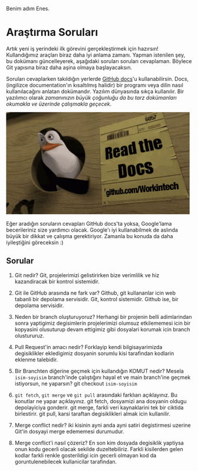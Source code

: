 Benim adım Enes.


# Araştırma Soruları

Artık yeni iş yerindeki ilk görevini gerçekleştirmek için hazırsın! Kullandığımız araçları biraz daha iyi anlama zamanı. Yapman istenilen şey, bu dokümanı güncelleyerek, aşağıdaki soruları soruları cevaplaman. Böylece Git yapısına biraz daha aşina olmaya başlayacaksın.

Soruları cevaplarken takıldığın yerlerde [GitHub docs](https://docs.github.com/en)'u kullanabilirsin. Docs, (ingilizce documentation'ın kısaltılmış halidir) bir programı veya dilin nasıl kullanılacağını anlatan dokümandır. Yazılım dünyasında sıkça kullanılır. Bir yazılımcı olarak _zamanınızın büyük çoğunluğu da bu tarz dokümanları okumakla ve üzerinde çalışmakla geçecek_.

![READ THE DOCS](https://github.com/Workintech/FSWeb-S1G1-Projesi-Web-Development-Projesi-icin-Git/blob/main/read-the-docs-wit.gif?raw=true)

Eğer aradığın soruların cevapları GitHub docs'ta yoksa, Google'lama becerileriniz size yardımcı olacak. Google'ı iyi kullanabilmek de aslında büyük bir dikkat ve çalışma gerektiriyor. Zamanla bu konuda da daha iyileştiğini göreceksin :)

## Sorular

1. Git nedir?
    Git, projelerimizi gelistirirken bize verimlilik ve hiz kazandiracak bir kontrol sistemidir. 

2. Git ile GitHub arasında ne fark var?
    Github, git kullananlar icin web tabanli bir depolama servisidir. Git, kontrol sistemidir. Github ise, bir depolama servisidir. 

3. Neden bir branch oluşturuyoruz?
    Herhangi bir projenin belli adimlarindan sonra yaptigimiz degisimlerin projelerimizi olumsuz etkilememesi icin bir kopyasini olusuturup devam ettigimiz gibi dosyalari korumak icin branch olustururuz. 

4. Pull Request'in amacı nedir?
    Forklayip kendi bilgisayarimizda degisiklikler ekledigimiz dosyanin sorumlu kisi tarafindan kodlarin eklenme talebidir.

5. Bir Branchten diğerine geçmek için kullandığın KOMUT nedir? Mesela `isim-soyisim` branch'inde çalıştığını hayal et ve main branch'ine geçmek istiyorsun, ne yaparsın?
    git checkout `isim-soyisim`

6. `git fetch`, `git merge` ve `git pull` arasındaki farklıarı açıklayınız. Bu konutlar ne yapar açıklayınız.
    git fetch, dosyamizi ana dosyanin oldugu depolayiciya gonderir.
    git merge, farkli veri kaynaklarini tek bir ciktida birlestirir.
    git pull, karsi taraftan degisiklikleri almak icin kullanilir. 

7. Merge conflict nedir?
    iki kisinin ayni anda ayni satiri degistirmesi uzerine Git'in dosyayi merge edememesi durumudur.

8. Merge conflict'i nasıl çözeriz?
    En son kim dosyada degisiklik yaptiysa onun kodu gecerli olacak sekilde duzeltebiliriz. Farkli kisilerden gelen kodlar farkli renkle gosterildigi icin gecerli olmayan kod da goruntulenebilecek kullanicilar tarafindan. 

